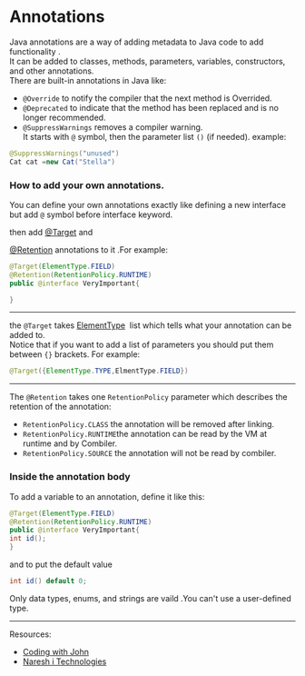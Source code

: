 # Annotations 
Java annotations are a way of adding metadata to Java code to add functionality .<br>
It can be added to classes, methods, parameters, variables, constructors, and other annotations. <br>
There are built-in annotations in Java like:
* `@Override` to notify the compiler that the next method is Overrided.
* `@Deprecated` to indicate that the method has been replaced and is no longer recommended.
* `@SuppressWarnings` removes a compiler warning.<br>
It starts with `@` symbol, then the parameter list `()` (if needed). example:
``` Java      
@SuppressWarnings("unused")
Cat cat =new Cat("Stella")
```
### How to add your own annotations.

You can define your own annotations exactly like defining a new interface but add `@` symbol before interface keyword.<br>

then add [@Target](https://docs.oracle.com/javase/8/docs/api/java/lang/annotation/Target.html) and 

[@Retention](https://docs.oracle.com/javase/8/docs/api/java/lang/annotation/Retention.html) annotations to it .For example:

```Java
@Target(ElementType.FIELD)
@Retention(RetentionPolicy.RUNTIME) 
public @interface VeryImportant{

}

```
---
the `@Target` takes [ElementType](https://docs.oracle.com/javase/8/docs/api/java/lang/annotation/ElementType.html) 
list which tells what your annotation can be added to. <br>
Notice that if you want to add a list of parameters you should put them between `{}` brackets. For example:
```Java
@Target({ElementType.TYPE,ElmentType.FIELD})

```

---

The `@Retention` takes one `RetentionPolicy` parameter which describes the retention of the annotation:
* `RetentionPolicy.CLASS` the annotation will be removed after linking.
* `RetentionPolicy.RUNTIME`the annotation can be read by the VM at runtime and by Combiler.
* `RetentionPolicy.SOURCE` the annotation will not be read by combiler.

### Inside the annotation body

To add a variable to an annotation, define it like this:
```Java
@Target(ElementType.FIELD)
@Retention(RetentionPolicy.RUNTIME) 
public @interface VeryImportant{
int id();
}

```
and to put the default value
```Java
int id() default 0;
```
Only data types, enums, and strings are vaild .You can't use a user-defined type.

---
Resources:
* [Coding with John](https://www.youtube.com/watch?v=DkZr7_c9ry8)
* [Naresh i Technologies](https://www.youtube.com/watch?v=2t22AjtbyEY)
